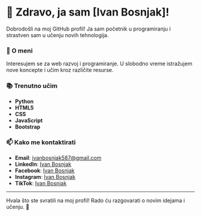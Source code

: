 # 👋 Zdravo, ja sam [Ivan Bosnjak]!

Dobrodošli na moj GitHub profil! Ja sam početnik u programiranju i strastven sam u učenju novih tehnologija.

### 🌌 O meni
Interesujem se za web razvoj i programiranje. U slobodno vreme istražujem nove koncepte i učim kroz različite resurse.

### 📚 Trenutno učim
- **Python**
- **HTML5**
- **CSS**
- **JavaScript**
- **Bootstrap**

### 📫 Kako me kontaktirati
- **Email**: [ivanbosnjak587@gmail.com](mailto:ivanbosnjak587@gmail.com)
- **LinkedIn**: [Ivan Bosnjak](https://www.linkedin.com/in/ivan-bosnjak/)
- **Facebook**: [Ivan Bosnjak](https://www.facebook.com/profile.php?id=100090290286392)
- **Instagram**: [Ivan Bosnjak](https://www.instagram.com/ivanbosnjak587/)
- **TikTok**: [Ivan Bosnjak](https://www.tiktok.com/@ivanbosnjak5877)

---

Hvala što ste svratili na moj profil! Rado ću razgovarati o novim idejama i učenju. 🚀
